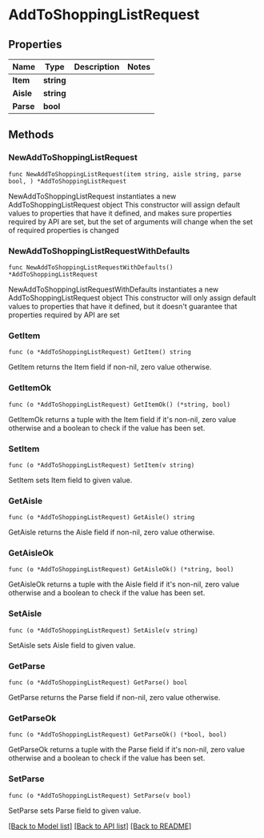 # AddToShoppingListRequest

## Properties

Name | Type | Description | Notes
------------ | ------------- | ------------- | -------------
**Item** | **string** |  | 
**Aisle** | **string** |  | 
**Parse** | **bool** |  | 

## Methods

### NewAddToShoppingListRequest

`func NewAddToShoppingListRequest(item string, aisle string, parse bool, ) *AddToShoppingListRequest`

NewAddToShoppingListRequest instantiates a new AddToShoppingListRequest object
This constructor will assign default values to properties that have it defined,
and makes sure properties required by API are set, but the set of arguments
will change when the set of required properties is changed

### NewAddToShoppingListRequestWithDefaults

`func NewAddToShoppingListRequestWithDefaults() *AddToShoppingListRequest`

NewAddToShoppingListRequestWithDefaults instantiates a new AddToShoppingListRequest object
This constructor will only assign default values to properties that have it defined,
but it doesn't guarantee that properties required by API are set

### GetItem

`func (o *AddToShoppingListRequest) GetItem() string`

GetItem returns the Item field if non-nil, zero value otherwise.

### GetItemOk

`func (o *AddToShoppingListRequest) GetItemOk() (*string, bool)`

GetItemOk returns a tuple with the Item field if it's non-nil, zero value otherwise
and a boolean to check if the value has been set.

### SetItem

`func (o *AddToShoppingListRequest) SetItem(v string)`

SetItem sets Item field to given value.


### GetAisle

`func (o *AddToShoppingListRequest) GetAisle() string`

GetAisle returns the Aisle field if non-nil, zero value otherwise.

### GetAisleOk

`func (o *AddToShoppingListRequest) GetAisleOk() (*string, bool)`

GetAisleOk returns a tuple with the Aisle field if it's non-nil, zero value otherwise
and a boolean to check if the value has been set.

### SetAisle

`func (o *AddToShoppingListRequest) SetAisle(v string)`

SetAisle sets Aisle field to given value.


### GetParse

`func (o *AddToShoppingListRequest) GetParse() bool`

GetParse returns the Parse field if non-nil, zero value otherwise.

### GetParseOk

`func (o *AddToShoppingListRequest) GetParseOk() (*bool, bool)`

GetParseOk returns a tuple with the Parse field if it's non-nil, zero value otherwise
and a boolean to check if the value has been set.

### SetParse

`func (o *AddToShoppingListRequest) SetParse(v bool)`

SetParse sets Parse field to given value.



[[Back to Model list]](../README.md#documentation-for-models) [[Back to API list]](../README.md#documentation-for-api-endpoints) [[Back to README]](../README.md)


